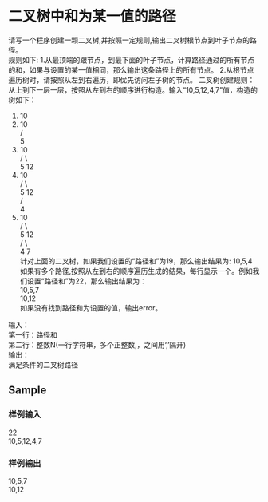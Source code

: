 # 二叉树中和为某一值的路径
请写一个程序创建一颗二叉树,并按照一定规则,输出二叉树根节点到叶子节点的路径。  
规则如下:
1.从最顶端的跟节点，到最下面的叶子节点，计算路径通过的所有节点的和，如果与设置的某一值相同，那么输出这条路径上的所有节点。
2.从根节点遍历树时，请按照从左到右遍历，即优先访问左子树的节点。
二叉树创建规则：从上到下一层一层，按照从左到右的顺序进行构造。输入“10,5,12,4,7”值，构造的树如下：
1) 10  
2) 10  
  /  
  5  
3) 10  
  / \  
  5 12  
4) 10  
  / \  
  5 12  
 /  
 4  
5) 10  
  / \  
  5 12  
 / \  
 4 7  
针对上面的二叉树，如果我们设置的“路径和”为19，那么输出结果为: 10,5,4  
如果有多个路径,按照从左到右的顺序遍历生成的结果，每行显示一个。例如我们设置“路径和”为22，那么输出结果为：  
10,5,7  
10,12  
如果没有找到路径和为设置的值，输出error。  

输入：  
第一行：路径和  
第二行：整数N(一行字符串，多个正整数,，之间用‘,’隔开)  
输出：  
满足条件的二叉树路径  

## Sample
### 样例输入
22  
10,5,12,4,7  
### 样例输出
10,5,7  
10,12  

